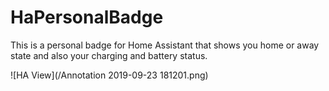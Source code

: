 # HaPersonalBadge
This is a personal badge for Home Assistant that shows you home or away state and also your charging and battery status.


![HA View](/Annotation 2019-09-23 181201.png)
